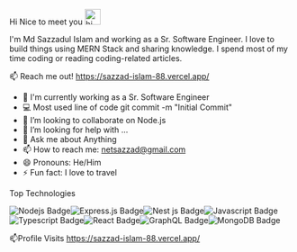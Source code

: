 Hi Nice to meet you <a target="_blank" rel="noopener noreferrer" href="https://user-images.githubusercontent.com/1303154/88677602-1635ba80-d120-11ea-84d8-d263ba5fc3c0.gif"><img src="https://user-images.githubusercontent.com/1303154/88677602-1635ba80-d120-11ea-84d8-d263ba5fc3c0.gif" width="28px" alt="hi" style="max-width:100%;"></a>

I'm Md Sazzadul Islam and working as a Sr. Software Engineer. I love to build things using MERN Stack and sharing knowledge. I spend most of my time coding or reading coding-related articles.

📫 Reach me out!
 https://sazzad-islam-88.vercel.app/

- 🔭 I'm currently working as a Sr. Software Engineer 
- 💻 Most used line of code git commit -m "Initial Commit"
- 👯 I’m looking to collaborate on Node.js
- 🤔 I’m looking for help with ...
- 💬 Ask me about Anything
- 📫 How to reach me: netsazzad@gmail.com
- 😄 Pronouns:  He/Him
- ⚡ Fun fact: I love to travel

Top Technologies

<img src="https://camo.githubusercontent.com/bdc2ad7847367dd9c66145d51470095066fcb1ac514b26e2a2785f7ae96a1f1f/68747470733a2f2f696d672e736869656c64732e696f2f62616467652f2d4e6f64656a732d3343383733413f7374796c653d666f722d7468652d6261646765266c6162656c436f6c6f723d626c61636b266c6f676f3d6e6f64652e6a73266c6f676f436f6c6f723d334338373341" alt="Nodejs Badge" data-canonical-src="https://img.shields.io/badge/-Nodejs-3C873A?style=for-the-badge&amp;labelColor=black&amp;logo=node.js&amp;logoColor=3C873A" style="max-width:100%;"><img src="https://camo.githubusercontent.com/59a6187d2931601ae33457c918588c4141fc8a5a179440f14bfb4df769a6062d/68747470733a2f2f696d672e736869656c64732e696f2f62616467652f457870726573732e6a732d3430344435393f7374796c653d666f722d7468652d6261646765266c6f676f3d4a617661736372697074" alt="Express.js Badge" data-canonical-src="https://img.shields.io/badge/-Javascript-F0DB4F?style=for-the-badge&amp;labelColor=black&amp;logo=expressjs;logoColor=F0DB4F" style="max-width:100%;"><img src="https://camo.githubusercontent.com/fbaea3bc07a801352bddf3904c6478ed304080ca5a9384267c231de88f77e2b8/68747470733a2f2f696d672e736869656c64732e696f2f62616467652f2d4e6573744a532d626c61636b3f7374796c653d666c61742d737175617265266c6f676f3d6e6573746a73" alt="Nest js Badge" data-canonical-src="https://img.shields.io/badge/-Nest js-F0DB4F?style=for-the-badge&amp;labelColor=black&amp;logo=nestjs;logoColor=F0DB4F" style="max-width:100%;"><img src="https://camo.githubusercontent.com/82cd498d68f1929233bffb5d3bd2229cb0a97728b4983ee3a607c1941a9c9b7b/68747470733a2f2f696d672e736869656c64732e696f2f62616467652f2d4a6176617363726970742d4630444234463f7374796c653d666f722d7468652d6261646765266c6162656c436f6c6f723d626c61636b266c6f676f3d6a617661736372697074266c6f676f436f6c6f723d463044423446" alt="Javascript Badge" data-canonical-src="https://img.shields.io/badge/-Javascript-F0DB4F?style=for-the-badge&amp;labelColor=black&amp;logo=javascript&amp;logoColor=F0DB4F" style="max-width:100%;"><img src="https://camo.githubusercontent.com/eb9f63e1e5baf35cfd84596d4e7d24395b2011b40691fc3f7eb30abb34dda9d8/68747470733a2f2f696d672e736869656c64732e696f2f62616467652f2d547970657363726970742d3030376163633f7374796c653d666f722d7468652d6261646765266c6162656c436f6c6f723d626c61636b266c6f676f3d74797065736372697074266c6f676f436f6c6f723d303037616363" alt="Typescript Badge" data-canonical-src="https://img.shields.io/badge/-Typescript-007acc?style=for-the-badge&amp;labelColor=black&amp;logo=typescript&amp;logoColor=007acc" style="max-width:100%;"><img src="https://camo.githubusercontent.com/8e4a668bb3e69b0ab12ff19e5038b089ea85543993268a965f6cebe6ca2b4d9a/68747470733a2f2f696d672e736869656c64732e696f2f62616467652f2d52656163742d3631444246423f7374796c653d666f722d7468652d6261646765266c6162656c436f6c6f723d626c61636b266c6f676f3d7265616374266c6f676f436f6c6f723d363144424642" alt="React Badge" data-canonical-src="https://img.shields.io/badge/-React-61DBFB?style=for-the-badge&amp;labelColor=black&amp;logo=react&amp;logoColor=61DBFB" style="max-width:100%;"><img src="https://camo.githubusercontent.com/f4ffafcda296bd57e8714f12224482144acb9bba49e5a8b68461cfdfba5c7ad4/68747470733a2f2f696d672e736869656c64732e696f2f62616467652f4772617068514c2532302d4531303039383f6c6f676f3d6772617068716c266c6f676f436f6c6f723d7768697465267374796c653d666f722d7468652d6261646765" alt="GraphQL Badge" data-canonical-src="https://img.shields.io/badge/-GraphQl-e535ab?style=for-the-badge&amp;labelColor=black&amp;logo=GraphQl&amp;logoColor=e535ab" style="max-width:100%;"><img src="https://camo.githubusercontent.com/80e402d218879161eb056a6f1f6fe5b74c198898b09b0e8b8ae668ae2b6eb335/68747470733a2f2f696d672e736869656c64732e696f2f62616467652f4d6f6e676f44422d6666663f7374796c653d736f6369616c266c6f676f3d6d6f6e676f6462" alt="MongoDB Badge" data-canonical-src="https://img.shields.io/badge/-GraphQl-e535ab?style=for-the-badge&amp;labelColor=black&amp;logo=mongoDB&amp;logoColor=e535ab" style="max-width:100%;">

📫Profile Visits
https://sazzad-islam-88.vercel.app/
<!--
**MdSazzadIslam/MdSazzadIslam** is a ✨ _special_ ✨ repository because its `README.md` (this file) appears on your GitHub profile.

Here are some ideas to get you started:
Hi I'm Md Sazzadul Islam https://user-images.githubusercontent.com/1303154/88677602-1635ba80-d120-11ea-84d8-d263ba5fc3c0.gif

- 🔭 I’m currently working on ...
- 🌱 I’m currently learning ...
- 👯 I’m looking to collaborate on ...
- 🤔 I’m looking for help with ...
- 💬 Ask me about ...
- 📫 How to reach me: ...
- 😄 Pronouns: ...
- ⚡ Fun fact: ...
-->
